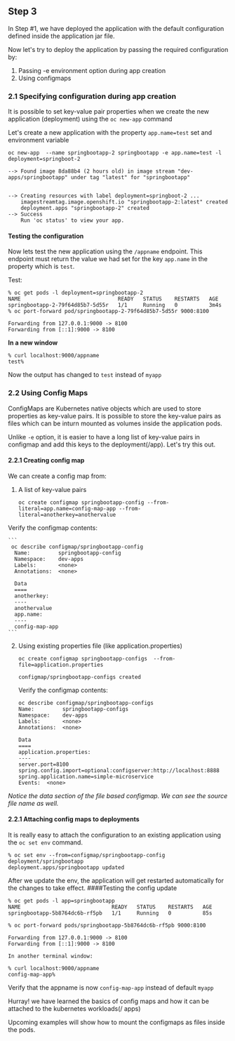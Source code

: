 ## Step 3

In Step #1, we have deployed the application with the default configuration defined inside the application jar file. 

Now let's try to deploy the application by passing the required configuration by:

  1. Passing -e environment option during app creation
  2. Using configmaps 


### 2.1 Specifying configuration during app creation

It is possible to set key-value pair properties when we create the new application (deployment) using the ``oc new-app`` command

Let's create a new application with the property ``app.name=test`` set and environment variable

```
oc new-app  --name springbootapp-2 springbootapp -e app.name=test -l deployment=springboot-2

--> Found image 8da88b4 (2 hours old) in image stream "dev-apps/springbootapp" under tag "latest" for "springbootapp"


--> Creating resources with label deployment=springboot-2 ...
    imagestreamtag.image.openshift.io "springbootapp-2:latest" created
    deployment.apps "springbootapp-2" created
--> Success
    Run 'oc status' to view your app.

```

#### Testing the configuration

Now lets test the new application using the ``/appname`` endpoint. This endpoint must return the value we had set for the key ``app.name`` in the property which is ``test``.

Test:
```
% oc get pods -l deployment=springbootapp-2
NAME                               READY   STATUS    RESTARTS   AGE
springbootapp-2-79f64d85b7-5d55r   1/1     Running   0          3m4s
% oc port-forward pod/springbootapp-2-79f64d85b7-5d55r 9000:8100

Forwarding from 127.0.0.1:9000 -> 8100
Forwarding from [::1]:9000 -> 8100
```

**In a new window**

```
% curl localhost:9000/appname
test%
```
Now the output has changed to ``test`` instead of ``myapp`` 

### 2.2 Using Config Maps

ConfigMaps are Kubernetes native objects which are used to store properties as key-value pairs. It is possible to store the key-value pairs as files which can be inturn mounted as volumes inside the application pods.

Unlike ``-e`` option, it is easier to have a long list of key-value pairs in configmap and add this keys to the deployment(/app). Let's try this out.

#### 2.2.1 Creating config map

We can create a config map from:


1. A list of key-value pairs
   
      ```
      oc create configmap springbootapp-config --from-literal=app.name=config-map-app --from-literal=anotherkey=anothervalue
      ```
    
  Verify the configmap contents:

    ```
     oc describe configmap/springbootapp-config
      Name:         springbootapp-config
      Namespace:    dev-apps
      Labels:       <none>
      Annotations:  <none>

      Data
      ====
      anotherkey:
      ----
      anothervalue
      app.name:
      ----
      config-map-app
    ```
2. Using existing properties file (like application.properties)
 
      ```
      oc create configmap springbootapp-configs  --from-file=application.properties

      configmap/springbootapp-configs created
      ```
    Verify the configmap contents:
      ```
      oc describe configmap/springbootapp-configs
      Name:         springbootapp-configs
      Namespace:    dev-apps
      Labels:       <none>
      Annotations:  <none>

      Data
      ====
      application.properties:  
      ----
      server.port=8100
      spring.config.import=optional:configserver:http://localhost:8888
      spring.application.name=simple-microservice
      Events:  <none>
     ```

<i> Notice the data section of the file based configmap. We can see the source file name as well.  </i>

#### 2.2.1 Attaching config maps to deployments

It is really easy to attach the configuration to an existing application using the ``oc set env`` command. 


```
% oc set env --from=configmap/springbootapp-config deployment/springbootapp
deployment.apps/springbootapp updated
```

After we update the env, the application will get restarted automatically for the changes to take effect.
####Testing the config update


```
% oc get pods -l app=springbootapp
NAME                             READY   STATUS    RESTARTS   AGE
springbootapp-5b8764dc6b-rf5pb   1/1     Running   0          85s

% oc port-forward pods/springbootapp-5b8764dc6b-rf5pb 9000:8100

Forwarding from 127.0.0.1:9000 -> 8100
Forwarding from [::1]:9000 -> 8100

In another terminal window:

% curl localhost:9000/appname
config-map-app%
```

Verify that the appname is now ``config-map-app`` instead of default ``myapp``

Hurray! we have learned the basics of config maps and how it can be attached to the kubernetes workloads(/ apps)

Upcoming examples will show how to mount the configmaps as files inside the pods.
